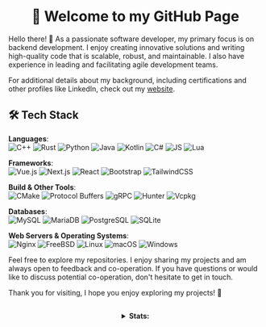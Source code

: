 <div align="center">

  # 🦊 Welcome to my GitHub Page

</div>

Hello there! 👋 As a passionate software developer, my primary focus is on backend development. I enjoy creating innovative solutions and writing high-quality code that is scalable, robust, and maintainable. I also have experience in leading and facilitating agile development teams.

For additional details about my background, including certifications and other profiles like LinkedIn, check out my [website](https://ccmvn.co).

## 🛠 Tech Stack

**Languages**:  
![C++](https://img.shields.io/badge/-C++-blue?logo=cplusplus&style=for-the-badge&logoColor=white&color=333333) ![Rust](https://img.shields.io/badge/-Rust-orange?logo=rust&style=for-the-badge&logoColor=white&color=333333) ![Python](https://img.shields.io/badge/-Python-yellow?logo=python&style=for-the-badge&logoColor=white&color=333333) ![Java](https://img.shields.io/badge/Java-ED8B00?style=for-the-badge&logo=openjdk&logoColor=white&color=333333) ![Kotlin](https://img.shields.io/badge/-Kotlin-green?logo=kotlin&style=for-the-badge&logoColor=white&color=333333) ![C#](https://img.shields.io/badge/-C%23-purple?logo=c-sharp&style=for-the-badge&logoColor=white&color=333333) ![JS](https://img.shields.io/badge/-JS-yellow?logo=javascript&style=for-the-badge&logoColor=white&color=333333) ![Lua](https://img.shields.io/badge/-Lua-blueviolet?logo=lua&style=for-the-badge&logoColor=white&color=333333)

**Frameworks**:  
![Vue.js](https://img.shields.io/badge/-Vue.js-brightgreen?logo=vue.js&style=for-the-badge&logoColor=white&color=333333) ![Next.js](https://img.shields.io/badge/-Next.js-black?logo=next.js&style=for-the-badge&logoColor=white&color=333333) ![React](https://img.shields.io/badge/-React-blue?logo=react&style=for-the-badge&logoColor=white&color=333333) ![Bootstrap](https://img.shields.io/badge/-Bootstrap-purple?logo=bootstrap&style=for-the-badge&logoColor=white&color=333333) ![TailwindCSS](https://img.shields.io/badge/-TailwindCSS-blue?logo=tailwind-css&style=for-the-badge&logoColor=white&color=333333)


**Build & Other Tools**:  
![CMake](https://img.shields.io/badge/-CMake-red?logo=cmake&style=for-the-badge&logoColor=white&color=333333) ![Protocol Buffers](https://img.shields.io/badge/-Protocol%20Buffers-blue?logo=protobuf&style=for-the-badge&logoColor=white&color=333333) ![gRPC](https://img.shields.io/badge/-gRPC-green?logo=grpc&style=for-the-badge&logoColor=white&color=333333) ![Hunter](https://img.shields.io/badge/-Hunter-orange?style=for-the-badge&logoColor=white&color=333333) ![Vcpkg](https://img.shields.io/badge/-Vcpkg-lightgrey?style=for-the-badge&logoColor=white&color=333333)

**Databases**:  
![MySQL](https://img.shields.io/badge/-MySQL-blue?logo=mysql&style=for-the-badge&logoColor=white&color=333333) ![MariaDB](https://img.shields.io/badge/-MariaDB-brightgreen?logo=mariadb&style=for-the-badge&logoColor=white&color=333333) ![PostgreSQL](https://img.shields.io/badge/-PostgreSQL-blue?logo=postgresql&style=for-the-badge&logoColor=white&color=333333) ![SQLite](https://img.shields.io/badge/-SQLite-yellow?logo=sqlite&style=for-the-badge&logoColor=white&color=333333)

**Web Servers & Operating Systems**:  
![Nginx](https://img.shields.io/badge/-Nginx-blue?logo=nginx&style=for-the-badge&logoColor=white&color=333333) ![FreeBSD](https://img.shields.io/badge/-FreeBSD-red?logo=freebsd&style=for-the-badge&logoColor=white&color=333333) ![Linux](https://img.shields.io/badge/-Linux-green?logo=linux&style=for-the-badge&logoColor=white&color=333333) ![macOS](https://img.shields.io/badge/-macOS-black?logo=apple&style=for-the-badge&logoColor=white&color=333333) ![Windows](https://img.shields.io/badge/-Windows-blue?logo=windows&style=for-the-badge&logoColor=white&color=333333)

Feel free to explore my repositories. I enjoy sharing my projects and am always open to feedback and co-operation. If you have questions or would like to discuss potential co-operation, don't hesitate to get in touch.

Thank you for visiting, I hope you enjoy exploring my projects! 🦊

##

<div align="center">
  <details>
    <summary><b>Stats:</b></summary>
    <img src="https://github.com/ccmvn/ccmvn/blob/master/generated/overview.svg#gh-dark-mode-only" alt="overview">
    <img src="https://github.com/ccmvn/ccmvn/blob/master/generated/languages.svg#gh-dark-mode-only" alt="languages">
  </details>
</div>

